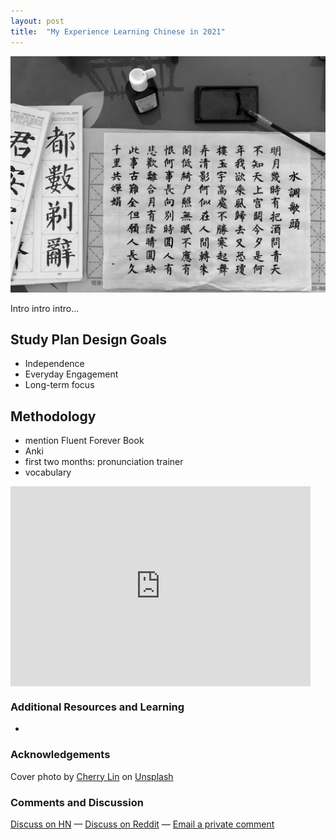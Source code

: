 ```yaml
---
layout: post
title:  "My Experience Learning Chinese in 2021"
---
```

<img class="cover" src="/img/chinese-learning/cover.jpg">

Intro intro intro...

## Study Plan Design Goals
- Independence
- Everyday Engagement 
- Long-term focus

## Methodology
- mention Fluent Forever Book
- Anki
- first two months: pronunciation trainer
- vocabulary

<div style="text-align: center">
	<iframe style="display:block;" src="https://maraoz.substack.com/embed" width="480" height="320" style="border:1px solid #EEE; background:white;" frameborder="0" scrolling="no"></iframe>
</div>

### Additional Resources and Learning
- []()

### Acknowledgements

Cover photo by <a href="https://unsplash.com/@cherrybbybomb?utm_source=unsplash&utm_medium=referral&utm_content=creditCopyText">Cherry Lin</a> on <a href="https://unsplash.com/s/photos/chinese?utm_source=unsplash&utm_medium=referral&utm_content=creditCopyText">Unsplash</a>
  

### Comments and Discussion
[Discuss on HN]() — [Discuss on Reddit]() — [Email a private comment](mailto:contact@maraoz.com)


